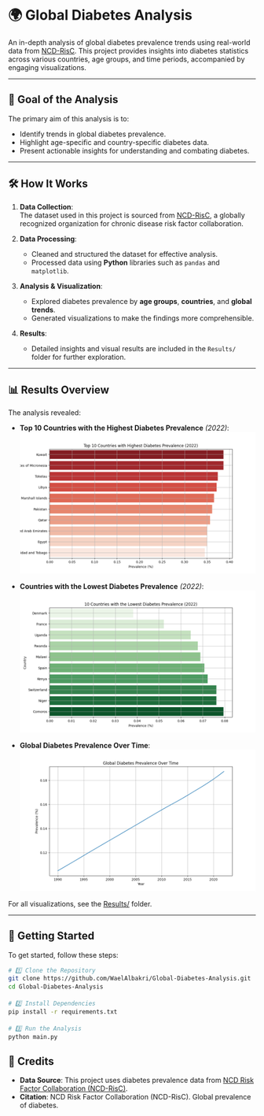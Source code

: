 # 🌍 Global Diabetes Analysis

An in-depth analysis of global diabetes prevalence trends using real-world data from [NCD-RisC](http://ncdrisc.org/). This project provides insights into diabetes statistics across various countries, age groups, and time periods, accompanied by engaging visualizations.

---

## 🎯 **Goal of the Analysis**
The primary aim of this analysis is to:
- Identify trends in global diabetes prevalence.
- Highlight age-specific and country-specific diabetes data.
- Present actionable insights for understanding and combating diabetes.

---

## 🛠️ **How It Works**
1. **Data Collection**:  
   The dataset used in this project is sourced from [NCD-RisC](http://ncdrisc.org/), a globally recognized organization for chronic disease risk factor collaboration.

2. **Data Processing**:  
   - Cleaned and structured the dataset for effective analysis.
   - Processed data using **Python** libraries such as `pandas` and `matplotlib`.

3. **Analysis & Visualization**:  
   - Explored diabetes prevalence by **age groups**, **countries**, and **global trends**.
   - Generated visualizations to make the findings more comprehensible.

4. **Results**:  
   - Detailed insights and visual results are included in the `Results/` folder for further exploration.

---

## 📊 **Results Overview**
The analysis revealed:
- **Top 10 Countries with the Highest Diabetes Prevalence** *(2022)*:
  ![Top 10 Countries](Results/Top10%20Countries%20With%20Highest%20Diabetes%20Prevalence%20(2022).png)

- **Countries with the Lowest Diabetes Prevalence** *(2022)*:
  ![Lowest Diabetes Prevalence](Results/Countries%20With%20The%20Lowest%20Diabetes%20Prevalence%20(2022).png)

- **Global Diabetes Prevalence Over Time**:
  ![Global Trends](Results/Global%20Diabetes%20Prevalence%20Over%20Time.png)

For all visualizations, see the [Results/](Results/) folder.

---

## 🚀 **Getting Started**

To get started, follow these steps:

```bash
# 1️⃣ Clone the Repository
git clone https://github.com/WaelAlbakri/Global-Diabetes-Analysis.git
cd Global-Diabetes-Analysis

# 2️⃣ Install Dependencies
pip install -r requirements.txt

# 3️⃣ Run the Analysis
python main.py
```

## 📝 Credits

- **Data Source**: This project uses diabetes prevalence data from [NCD Risk Factor Collaboration (NCD-RisC)](https://ncdrisc.org/data-downloads-diabetes.html).
- **Citation**: NCD Risk Factor Collaboration (NCD-RisC). Global prevalence of diabetes.



